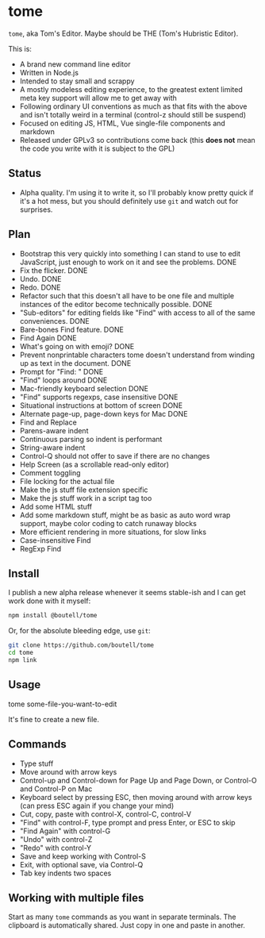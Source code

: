 # tome

`tome`, aka Tom's Editor. Maybe should be THE (Tom's Hubristic Editor).

This is:

* A brand new command line editor
* Written in Node.js
* Intended to stay small and scrappy
* A mostly modeless editing experience, to the greatest extent limited meta key support will allow me to get away with
* Following ordinary UI conventions as much as that fits with the above and isn't totally weird in a terminal (control-z should still be suspend)
* Focused on editing JS, HTML, Vue single-file components and markdown
* Released under GPLv3 so contributions come back (this **does not** mean the code you write with it
is subject to the GPL)

## Status

* Alpha quality. I'm using it to write it, so I'll probably know pretty quick if it's a hot mess, but you should definitely
use `git` and watch out for surprises.

## Plan

* Bootstrap this very quickly into something I can stand to use to edit JavaScript, just enough to work on it and see the problems. DONE
* Fix the flicker. DONE
* Undo. DONE
* Redo. DONE
* Refactor such that this doesn't all have to be one file and multiple instances of the editor become technically possible. DONE
* "Sub-editors" for editing fields like "Find" with access to all of the same conveniences. DONE
* Bare-bones Find feature. DONE
* Find Again DONE
* What's going on with emoji? DONE
* Prevent nonprintable characters tome doesn't understand from winding up as text in the document. DONE
* Prompt for "Find: " DONE
* "Find" loops around DONE
* Mac-friendly keyboard selection DONE
* "Find" supports regexps, case insensitive DONE
* Situational instructions at bottom of screen DONE
* Alternate page-up, page-down keys for Mac DONE
* Find and Replace
* Parens-aware indent
* Continuous parsing so indent is performant
* String-aware indent
* Control-Q should not offer to save if there are no changes
* Help Screen (as a scrollable read-only editor)
* Comment toggling
* File locking for the actual file
* Make the js stuff file extension specific
* Make the js stuff work in a script tag too
* Add some HTML stuff
* Add some markdown stuff, might be as basic as auto word wrap support, maybe color coding to catch runaway blocks
* More efficient rendering in more situations, for slow links
* Case-insensitive Find
* RegExp Find

## Install

I publish a new alpha release whenever it seems stable-ish and
I can get work done with it myself:

```bash
npm install @boutell/tome
```

Or, for the absolute bleeding edge, use `git`:

```bash
git clone https://github.com/boutell/tome
cd tome
npm link
```

## Usage

tome some-file-you-want-to-edit

It's fine to create a new file.

## Commands

* Type stuff
* Move around with arrow keys
* Control-up and Control-down for Page Up and Page Down, or Control-O and Control-P on Mac
* Keyboard select by pressing ESC, then moving around with arrow keys
(can press ESC again if you change your mind)
* Cut, copy, paste with control-X, control-C, control-V
* "Find" with control-F, type prompt and press Enter, or ESC to skip
* "Find Again" with control-G
* "Undo" with control-Z
* "Redo" with control-Y
* Save and keep working with Control-S
* Exit, with optional save, via Control-Q
* Tab key indents two spaces

## Working with multiple files

Start as many `tome` commands as you want in separate terminals. The clipboard is automatically shared. Just copy in one and paste in another.
